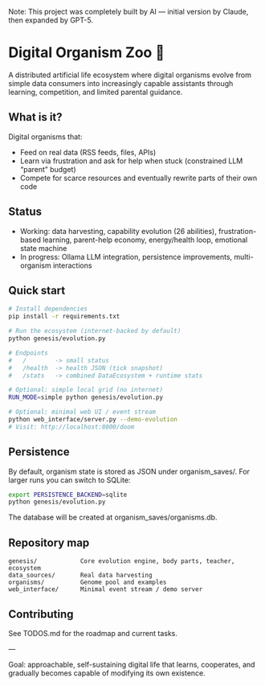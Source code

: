 Note: This project was completely built by AI — initial version by Claude, then expanded by GPT-5.

# Digital Organism Zoo 🧬

A distributed artificial life ecosystem where digital organisms evolve from simple data consumers into increasingly capable assistants through learning, competition, and limited parental guidance.

## What is it?

Digital organisms that:

- Feed on real data (RSS feeds, files, APIs)
- Learn via frustration and ask for help when stuck (constrained LLM “parent” budget)
- Compete for scarce resources and eventually rewrite parts of their own code

## Status

- Working: data harvesting, capability evolution (26 abilities), frustration-based learning, parent-help economy, energy/health loop, emotional state machine
- In progress: Ollama LLM integration, persistence improvements, multi-organism interactions

## Quick start

```bash
# Install dependencies
pip install -r requirements.txt

# Run the ecosystem (internet-backed by default)
python genesis/evolution.py

# Endpoints
#   /        -> small status
#   /health  -> health JSON (tick snapshot)
#   /stats   -> combined DataEcosystem + runtime stats

# Optional: simple local grid (no internet)
RUN_MODE=simple python genesis/evolution.py

# Optional: minimal web UI / event stream
python web_interface/server.py --demo-evolution
# Visit: http://localhost:8000/doom
```

## Persistence

By default, organism state is stored as JSON under organism_saves/.
For larger runs you can switch to SQLite:

```bash
export PERSISTENCE_BACKEND=sqlite
python genesis/evolution.py
```

The database will be created at organism_saves/organisms.db.

## Repository map

```
genesis/            Core evolution engine, body parts, teacher, ecosystem
data_sources/       Real data harvesting
organisms/          Genome pool and examples
web_interface/      Minimal event stream / demo server
```

## Contributing

See TODOS.md for the roadmap and current tasks.

—

Goal: approachable, self-sustaining digital life that learns, cooperates, and gradually becomes capable of modifying its own existence.
